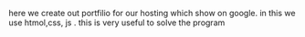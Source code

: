 here we create out portfilio for our hosting which show on google.
in this we use htmol,css, js .
this is very useful to solve the program

